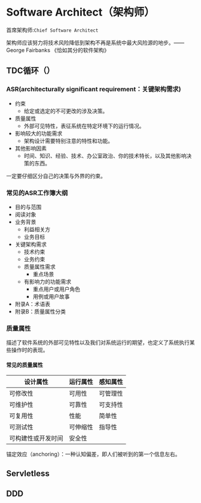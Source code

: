 # Software Architect（架构师）
<!-- @author DHJT 2018-12-17 -->
首席架构师:`Chief Software Architect`

架构师应该努力将技术风险降低到架构不再是系统中最大风险源的地步。—— George Fairbanks 《恰如其分的软件架构》

## TDC循环（）

### ASR(architecturally significant requirement：关键架构需求)
- 约束
    + 给定或选定的不可更改的涉及决策。
- 质量属性
    + 外部可见特性，表征系统在特定环境下的运行情况。
- 影响较大的功能需求
    + 架构设计需要特别注意的特性和功能。
- 其他影响因素
    + 时间、知识、经验、技术、办公室政治、你的技术特长，以及其他影响决策的东西。

一定要仔细区分自己的决策与外界的约束。

### 常见的ASR工作簿大纲
- 目的与范围
- 阅读对象
- 业务背景
    + 利益相关方
    + 业务目标
- 关键架构需求
    + 技术约束
    + 业务约束
    + 质量属性需求
        * 重点场景
    + 有影响力的功能需求
        * 重点用户或用户角色
        * 用例或用户故事
- 附录A：术语表
- 附录B：质量属性分类

### 质量属性
描述了软件系统的外部可见特性以及我们对系统运行的期望，也定义了系统执行某些操作时的表现。

#### 常见的质量属性
|      设计属性      | 运行属性 | 感知属性 |
|--------------------|----------|----------|
| 可修改性           | 可用性   | 可管理性 |
| 可维护性           | 可靠性   | 可支持性 |
| 可复用性           | 性能     | 简单性   |
| 可测试性           | 可伸缩性 | 指导性   |
| 可构建性或开发时间 | 安全性   |          |

锚定效应（anchoring）：一种认知偏差，即人们被听到的第一个信息左右。

## Servletless

## DDD

[^1]: [什么是微服务](https://blog.csdn.net/wuxiaobingandbob/article/details/78642020?locationNum=1&fps=1)
[^2]: [微服务（Microservices）和服务网格（Service Mesh）架构概念整理](https://www.cnblogs.com/xishuai/p/microservices-and-service-mesh.html)